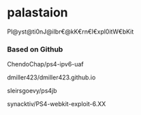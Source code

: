 # palastaion
Pl@yst@ti0nJ@ilbr€@kK€rn€l€xpl0itW€bKit

### Based on Github

ChendoChap/ps4-ipv6-uaf

dmiller423/dmiller423.github.io

sleirsgoevy/ps4jb

synacktiv/PS4-webkit-exploit-6.XX
